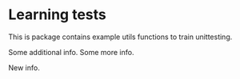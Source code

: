 # Learning tests

This is package contains example utils functions to train unittesting.
 
Some additional info. Some more info.

New info.
